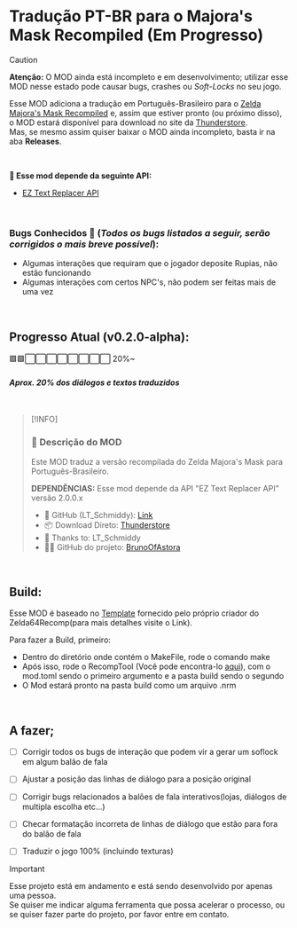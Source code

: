 # Tradução PT-BR para o Majora's Mask Recompiled (Em Progresso)

> [!CAUTION]
> **Atenção:** O MOD ainda está incompleto e em desenvolvimento; utilizar esse MOD nesse estado pode causar bugs, crashes ou _Soft-Locks_ no seu jogo.

Esse MOD adiciona a tradução em Português-Brasileiro para o [Zelda Majora's Mask Recompiled](https://www.github.com/Zelda64Recomp/Zelda64Recomp) e, assim que estiver pronto (ou próximo disso), o MOD estará disponível para download no site da [Thunderstore](https://thunderstore.io/c/zelda-64-recompiled/).  
Mas, se mesmo assim quiser baixar o MOD ainda incompleto, basta ir na aba **Releases**.

&nbsp;

**🔧 Esse mod depende da seguinte API:**

- [EZ Text Replacer API](https://thunderstore.io/c/zelda-64-recompiled/p/LT_Schmiddy/EZ_Text_Replacer_API/)

  
&nbsp;

### Bugs Conhecidos 🐛 (_Todos os bugs listados a seguir, serão corrigidos o mais breve possível_):
- Algumas interações que requiram que o jogador deposite Rupias, não estão funcionando
- Algumas interações com certos NPC's, não podem ser feitas mais de uma vez

&nbsp;

## **Progresso Atual (v0.2.0-alpha):**
🟩🟩⬜️⬜️⬜️⬜️⬜️⬜️⬜️⬜️ 20%~
#### _Aprox. 20% dos diálogos e textos traduzidos_

&nbsp;

> [!INFO]
> ### 📝 Descrição do MOD
>
> Este MOD traduz a versão recompilada do Zelda Majora's Mask para Português-Brasileiro.  
> 
> **DEPENDÊNCIAS:** Esse mod depende da API "EZ Text Replacer API" versão 2.0.0.x  
>
> - 🔗 GitHub (LT_Schmiddy): [Link](https://github.com/LT-Schmiddy/mm-ez-text-replacement-utils/releases)  
> - 📦 Download Direto: [Thunderstore](https://thunderstore.io/package/download/LT_Schmiddy/EZ_Text_Replacer_API/2.0.0/)  
> - 🙏 Thanks to: LT_Schmiddy  
> - 🧑‍💻 GitHub do projeto: [BrunoOfAstora](https://github.com/BrunoOfAstora)

&nbsp;

## Build:
Esse MOD é baseado no [Template](https://github.com/Zelda64Recomp/MMRecompModTemplate) fornecido pelo próprio criador do Zelda64Recomp(para mais detalhes visite o Link).

Para fazer a Build, primeiro:
- Dentro do diretório onde contém o MakeFile, rode o comando make
- Após isso, rode o RecompTool (Você pode encontra-lo [aqui](https://github.com/N64Recomp/N64Recomp)), com o mod.toml sendo o primeiro argumento e a pasta build sendo o segundo
- O Mod estará pronto na pasta build como um arquivo .nrm
  
&nbsp;
## A fazer;
- [ ] Corrigir todos os bugs de interação que podem vir a gerar um soflock em algum balão de fala

- [ ] Ajustar a posição das linhas de diálogo para a posição original

- [ ] Corrigir bugs relacionados a balões de fala interativos(lojas, diálogos de multipla escolha etc...)
      
- [ ] Checar formatação incorreta de linhas de diálogo que estão para fora do balão de fala

- [ ] Traduzir o jogo 100% (incluindo texturas)
&nbsp;

> [!IMPORTANT]
> Esse projeto está em andamento e está sendo desenvolvido por apenas uma pessoa.  
> Se quiser me indicar alguma ferramenta que possa acelerar o processo, ou se quiser fazer parte do projeto, por favor entre em contato.





